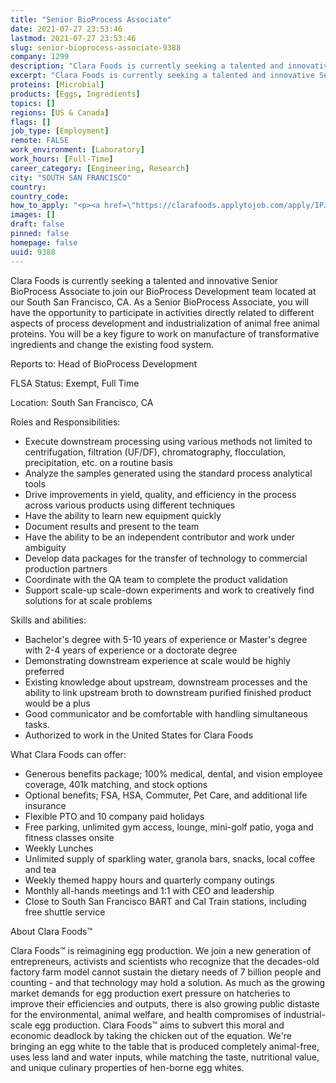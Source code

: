 ```yaml
---
title: "Senior BioProcess Associate"
date: 2021-07-27 23:53:46
lastmod: 2021-07-27 23:53:46
slug: senior-bioprocess-associate-9388
company: 1299
description: "Clara Foods is currently seeking a talented and innovative Senior BioProcess Associate to join our BioProcess Development team located at our South San Francisco, CA. As a Senior BioProcess Associate, you will have the opportunity to participate in activities directly related to different aspects of process development and industrialization of animal free animal proteins. You will be a key figure to work on manufacture of transformative ingredients and change the existing food system.Reports to: Head of BioProcess DevelopmentFLSA Status: Exempt, Full Time"
excerpt: "Clara Foods is currently seeking a talented and innovative Senior BioProcess Associate to join our BioProcess Development team located at our South San Francisco, CA. As a Senior BioProcess Associate, you will have the opportunity to participate in activities directly related to different aspects of process development and industrialization of animal free animal proteins. You will be a key figure to work on manufacture of transformative ingredients and change the existing food system.Reports to: Head of BioProcess DevelopmentFLSA Status: Exempt, Full Time"
proteins: [Microbial]
products: [Eggs, Ingredients]
topics: []
regions: [US & Canada]
flags: []
job_type: [Employment]
remote: FALSE
work_environment: [Laboratory]
work_hours: [Full-Time]
career_category: [Engineering, Research]
city: "SOUTH SAN FRANCISCO"
country: 
country_code: 
how_to_apply: "<p><a href=\"https://clarafoods.applytojob.com/apply/IPJapdxAQc/Senior-BioProcess-Associate?source=proteinreport\">https://clarafoods.applytojob.com/apply/IPJapdxAQc/Senior-BioProcess-As…</a></p>"
images: []
draft: false
pinned: false
homepage: false
uuid: 9388
---
```

Clara Foods is currently seeking a talented and innovative Senior
BioProcess Associate to join our BioProcess Development team located at
our South San Francisco, CA. As a Senior BioProcess Associate, you will
have the opportunity to participate in activities directly related to
different aspects of process development and industrialization of animal
free animal proteins. You will be a key figure to work on manufacture of
transformative ingredients and change the existing food system.

Reports to: Head of BioProcess Development

FLSA Status: Exempt, Full Time

Location: South San Francisco, CA

Roles and Responsibilities:

-   Execute downstream processing using various methods not limited to
    centrifugation, filtration (UF/DF), chromatography, flocculation,
    precipitation, etc. on a routine basis
-   Analyze the samples generated using the standard process analytical
    tools 
-   Drive improvements in yield, quality, and efficiency in the process
    across various products using different techniques
-   Have the ability to learn new equipment quickly
-   Document results and present to the team
-   Have the ability to be an independent contributor and work under
    ambiguity
-   Develop data packages for the transfer of technology to commercial
    production partners 
-   Coordinate with the QA team to complete the product validation 
-   Support scale-up scale-down experiments and work to creatively find
    solutions for at scale problems

Skills and abilities:

-   Bachelor's degree with 5-10 years of experience or Master\'s degree
    with 2-4 years of experience or a doctorate degree
-   Demonstrating downstream experience at scale would be highly
    preferred
-   Existing knowledge about upstream, downstream processes and the
    ability to link upstream broth to downstream purified finished
    product would be a plus
-   Good communicator and be comfortable with handling simultaneous
    tasks.
-   Authorized to work in the United States for Clara Foods

What Clara Foods can offer:

-   Generous benefits package; 100% medical, dental, and vision employee
    coverage, 401k matching, and stock options
-   Optional benefits; FSA, HSA, Commuter, Pet Care, and additional life
    insurance
-   Flexible PTO and 10 company paid holidays
-   Free parking, unlimited gym access, lounge, mini-golf patio, yoga
    and fitness classes onsite
-   Weekly Lunches
-   Unlimited supply of sparkling water, granola bars, snacks, local
    coffee and tea
-   Weekly themed happy hours and quarterly company outings
-   Monthly all-hands meetings and 1:1 with CEO and leadership
-   Close to South San Francisco BART and Cal Train stations, including
    free shuttle service

About Clara Foods™

Clara Foods™ is reimagining egg production. We join a new generation of
entrepreneurs, activists and scientists who recognize that the
decades-old factory farm model cannot sustain the dietary needs of 7
billion people and counting - and that technology may hold a solution.
As much as the growing market demands for egg production exert pressure
on hatcheries to improve their efficiencies and outputs, there is also
growing public distaste for the environmental, animal welfare, and
health compromises of industrial-scale egg production. Clara Foods™ aims
to subvert this moral and economic deadlock by taking the chicken out of
the equation. We're bringing an egg white to the table that is produced
completely animal-free, uses less land and water inputs, while matching
the taste, nutritional value, and unique culinary properties of
hen-borne egg whites.
